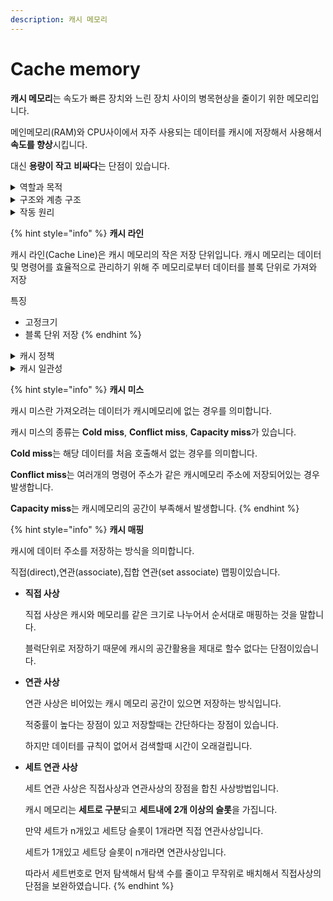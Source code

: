 ```yaml
---
description: 캐시 메모리
---
```


# Cache memory

**캐시 메모리**는 속도가 빠른 장치와 느린 장치 사이의 병목현상을 줄이기 위한 메모리입니다.

메인메모리(RAM)와 CPU사이에서 자주 사용되는 데이터를 캐시에 저장해서 사용해서 **속도를 향상**시킵니다.

대신 **용량이 작고** **비싸다**는 단점이 있습니다.

<details>

<summary>역할과 목적</summary>

캐시 메모리의 주요 목적은 주 메모리로부터 데이터를 빠르게 읽고 쓰는 것입니다. 주 메모리에 비해 캐시 메모리는 더 빠른 액세스 시간을 가지며, 프로세서가 빈번하게 사용하는 데이터와 명령어를 저장합니다. 이를 통해 프로세서가 더 빠른 실행 속도를 제공하고 주 메모리에 대한 액세스 지연 시간을 줄입니다.

</details>

<details>

<summary>구조와 계층 구조</summary>

* 캐시 메모리는 주로 세 가지 유형으로 나뉩니다.
  * **레벨 1 캐시 (L1 Cache)**: L1 캐시는 프로세서와 가장 가깝게 위치하며 작고 빠른 캐시입니다. 주로 명령어와 데이터를 분리하여 저장하며, 프로세서 코어마다 하나씩 있을 수 있습니다.
  * **레벨 2 캐시 (L2 Cache)**: L2 캐시는 L1 캐시보다 크고 상대적으로 느린 캐시로, 여러 코어에서 공유하거나 각 코어에 별도로 제공될 수 있습니다. 레벨 2 캐시는 주로 데이터를 저장하며 L1 캐시보다 큰 용량을 가집니다.
  * **레벨 3 캐시 (L3 Cache):** 다단계 캐시 메모리 구조에서 가장 높은 계층의 캐시로, 주로 멀티코어 프로세서와 다중 코어 프로세서 시스템에서 사용됩니다. L3 캐시는 프로세서의 성능을 향상시키고 캐시 계층 구조의 효율성을 개선하는 데 기여합니다.

</details>

<details>

<summary>작동 원리</summary>

캐시 메모리는 주 메모리에서 데이터를 읽어와 **캐시 라인(Cache Line)**에 저장합니다. 캐시 라인은 작은 블록 단위로 분할되며, 프로세서가 액세스한 데이터 주변의 데이터도 함께 저장됩니다.

프로세서가 데이터를 요청할 때, 캐시 메모리에 그 데이터가 이미 존재하는지 확인합니다. 만약 데이터가 캐시에 있으면 (캐시 히트(Cache Hit)), 주 메모리로 가는 대신 캐시에서 데이터를 읽어옵니다. 데이터가 캐시에 없는 경우(캐시 미스(Cache Miss)), 데이터를 주 메모리에서 가져와 캐시에 쓰고 나서 프로세서에 전달합니다.

</details>

{% hint style="info" %}
**캐시 라인**

캐시 라인(Cache Line)은 캐시 메모리의 작은 저장 단위입니다. 캐시 메모리는 데이터 및 명령어를 효율적으로 관리하기 위해 주 메모리로부터 데이터를 블록 단위로 가져와 저장



특징

* 고정크기
* 블록 단위 저장
{% endhint %}

<details>

<summary>캐시 정책</summary>

캐시 메모리에서 데이터를 관리하기 위한 다양한 정책이 존재합니다. 이러한 정책에는 LRU(Least Recently Used, 시간참조성과 연관해서 얘기하면 좋을것 같음), FIFO(First-In, First-Out), 랜덤 폐기(Random Replacement) 등이 포함됩니다. 이러한 정책은 캐시의 효율성과 성능에 영향을 미칩니다.

</details>

<details>

<summary>캐시 일관성</summary>

다중 코어 또는 다중 프로세서 시스템에서는 캐시 일관성이 중요합니다. 캐시 일관성은 여러 캐시 간에 데이터 일관성을 유지하고 갱신하는 메커니즘을 의미합니다.

</details>

{% hint style="info" %}
**캐시 미스**

캐시 미스란 가져오려는 데이터가 캐시메모리에 없는 경우를 의미합니다.

캐시 미스의 종류는 **Cold miss**, **Conflict miss**, **Capacity miss**가 있습니다.

**Cold miss**는 해당 데이터를 처음 호출해서 없는 경우를 의미합니다.

**Conflict miss**는 여러개의 명령어 주소가 같은 캐시메모리 주소에 저장되어있는 경우 발생합니다.

**Capacity miss**는 캐시메모리의 공간이 부족해서 발생합니다.
{% endhint %}

{% hint style="info" %}
**캐시 매핑**

캐시에 데이터 주소를 저장하는 방식을 의미합니다.

직접(direct),연관(associate),집합 연관(set associate) 맵핑이있습니다.

*   **직접 사상**

    직접 사상은 캐시와 메모리를 같은 크기로 나누어서 순서대로 매핑하는 것을 말합니다.

    블럭단위로 저장하기 때문에 캐시의 공간활용을 제대로 할수 없다는 단점이있습니다.
*   **연관 사상**

    연관 사상은 비어있는 캐시 메모리 공간이 있으면 저장하는 방식입니다.

    적중률이 높다는 장점이 있고 저장할때는 간단하다는 장점이 있습니다.

    하지만 데이터를 규칙이 없어서 검색할때 시간이 오래걸립니다.
*   **세트 연관 사상**

    세트 연관 사상은 직접사상과 연관사상의 장점을 합친 사상방법입니다.

    캐시 메모리는 **세트로 구분**되고 **세트내에 2개 이상의 슬롯**을 가집니다.

    만약 세트가 n개있고 세트당 슬롯이 1개라면 직접 연관사상입니다.

    세트가 1개있고 세트당 슬롯이 n개라면 연관사상입니다.

    따라서 세트번호로 먼저 탐색해서 탐색 수를 줄이고 무작위로 배치해서 직접사상의 단점을 보완하였습니다.
{% endhint %}
